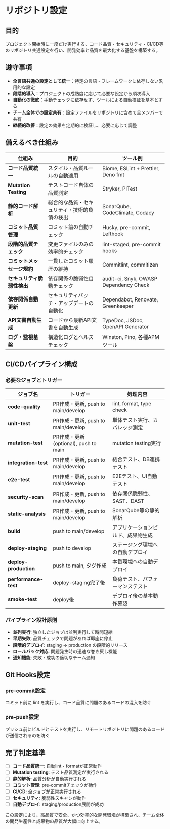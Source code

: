 # リポジトリ設定

## 目的

プロジェクト開始時に一度だけ実行する、コード品質・セキュリティ・CI/CD等のリポジトリ共通設定を行い、開発効率と品質を最大化する基盤を構築する。

## 遵守事項

- **全言語共通の設定として統一**：特定の言語・フレームワークに依存しない汎用的な設定
- **段階的導入**：プロジェクトの成熟度に応じて必要な設定から順次導入
- **自動化の徹底**：手動チェックに依存せず、ツールによる自動検証を基本とする
- **チーム全体での設定共有**：設定ファイルをリポジトリに含めて全メンバーで共有
- **継続的改善**：設定の効果を定期的に検証し、必要に応じて調整

## 備えるべき仕組み

| 仕組み | 目的 | ツール例 |
|-------|------|----------|
| **コード品質統一** | スタイル・品質ルールの自動適用 | Biome, ESLint + Prettier, Deno fmt |
| **Mutation Testing** | テストコード自体の品質測定 | Stryker, PITest |
| **静的コード解析** | 総合的な品質・セキュリティ・技術的負債の検出 | SonarQube, CodeClimate, Codacy |
| **コミット品質管理** | コミット前の自動チェック | Husky, pre-commit, Lefthook |
| **段階的品質チェック** | 変更ファイルのみの効率的チェック | lint-staged, pre-commit hooks |
| **コミットメッセージ規約** | 一貫したコミット履歴の維持 | Commitlint, commitizen |
| **セキュリティ脆弱性検出** | 依存関係の脆弱性自動チェック | audit-ci, Snyk, OWASP Dependency Check |
| **依存関係自動更新** | セキュリティパッチ・アップデートの自動化 | Dependabot, Renovate, Greenkeeper |
| **API文書自動生成** | コードから最新API文書を自動生成 | TypeDoc, JSDoc, OpenAPI Generator |
| **ログ・監視基盤** | 構造化ログとヘルスチェック | Winston, Pino, 各種APMツール |

## CI/CDパイプライン構成

### 必要なジョブとトリガー

| ジョブ名 | トリガー | 処理内容 |
|---------|----------|----------|
| **code-quality** | PR作成・更新, push to main/develop | lint, format, type check |
| **unit-test** | PR作成・更新, push to main/develop | 単体テスト実行、カバレッジ測定 |
| **mutation-test** | PR作成・更新 (optional), push to main | mutation testing実行 |
| **integration-test** | PR作成・更新, push to main/develop | 結合テスト、DB連携テスト |
| **e2e-test** | PR作成・更新, push to main/develop | E2Eテスト、UI自動テスト |
| **security-scan** | PR作成・更新, push to main/develop | 依存関係脆弱性、SAST、DAST |
| **static-analysis** | PR作成・更新, push to main/develop | SonarQube等の静的解析 |
| **build** | push to main/develop | アプリケーションビルド、成果物生成 |
| **deploy-staging** | push to develop | ステージング環境への自動デプロイ |
| **deploy-production** | push to main, タグ作成 | 本番環境への自動デプロイ |
| **performance-test** | deploy-staging完了後 | 負荷テスト、パフォーマンステスト |
| **smoke-test** | deploy後 | デプロイ後の基本動作確認 |

### パイプライン設計原則

- **並列実行**: 独立したジョブは並列実行して時間短縮
- **早期失敗**: 品質チェックで問題があれば即座に停止
- **段階的デプロイ**: staging → production の段階的リリース
- **ロールバック対応**: 問題発生時の迅速な巻き戻し機能
- **通知機能**: 失敗・成功の適切なチーム通知

## Git Hooks設定

### pre-commit設定

コミット前に lint を実行し、コード品質に問題のあるコードの混入を防ぐ

### pre-push設定

プッシュ前にビルドとテストを実行し、リモートリポジトリに問題のあるコードが送信されるのを防ぐ

## 完了判定基準

- [ ] **コード品質統一**: 自動lint・formatが正常動作
- [ ] **Mutation testing**: テスト品質測定が実行される
- [ ] **静的解析**: 品質分析が自動実行される
- [ ] **コミット管理**: pre-commitチェックが動作
- [ ] **CI/CD**: 全ジョブが正常実行される
- [ ] **セキュリティ**: 脆弱性スキャンが動作
- [ ] **自動デプロイ**: staging/production展開が成功

この設定により、高品質で安全、かつ効率的な開発環境が構築され、チーム全体の開発生産性と成果物の品質が大幅に向上する。
